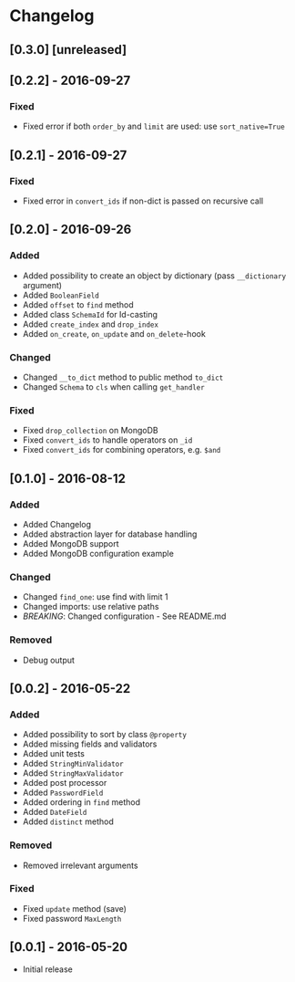 # Changelog

## [0.3.0] [unreleased]

## [0.2.2] - 2016-09-27
### Fixed
- Fixed error if both `order_by` and `limit` are used: use `sort_native=True`

## [0.2.1] - 2016-09-27
### Fixed
- Fixed error in `convert_ids` if non-dict is passed on recursive call

## [0.2.0] - 2016-09-26
### Added
- Added possibility to create an object by dictionary
(pass `__dictionary` argument)
- Added `BooleanField`
- Added `offset` to `find` method
- Added class `SchemaId` for Id-casting
- Added `create_index` and `drop_index`
- Added `on_create`, `on_update` and `on_delete`-hook

### Changed
- Changed `__to_dict` method to public method `to_dict`
- Changed `Schema` to `cls` when calling `get_handler`

### Fixed
- Fixed `drop_collection` on MongoDB
- Fixed `convert_ids` to handle operators on `_id`
- Fixed `convert_ids` for combining operators, e.g. `$and`

## [0.1.0] - 2016-08-12
### Added
- Added Changelog
- Added abstraction layer for database handling
- Added MongoDB support
- Added MongoDB configuration example

### Changed
- Changed `find_one`: use find with limit 1
- Changed imports: use relative paths
- *BREAKING*: Changed configuration - See README.md

### Removed
- Debug output

## [0.0.2] - 2016-05-22
### Added
- Added possibility to sort by class `@property`
- Added missing fields and validators
- Added unit tests
- Added `StringMinValidator`
- Added `StringMaxValidator`
- Added post processor
- Added `PasswordField`
- Added ordering in `find` method
- Added `DateField`
- Added `distinct` method

### Removed
- Removed irrelevant arguments

### Fixed
- Fixed `update` method (save)
- Fixed password `MaxLength`

## [0.0.1] - 2016-05-20
- Initial release